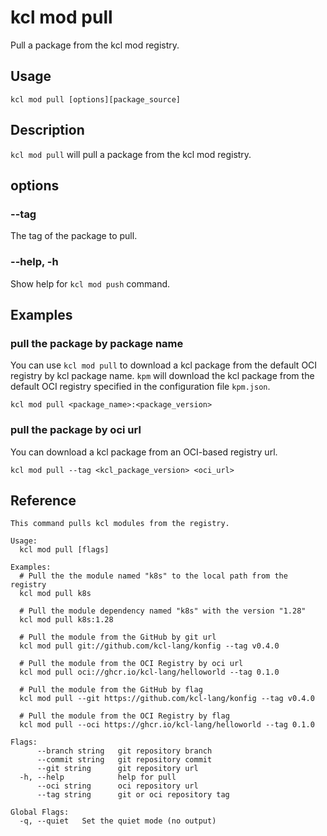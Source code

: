 # kcl mod pull

Pull a package from the kcl mod registry.

## Usage

```shell
kcl mod pull [options][package_source]
```

## Description

`kcl mod pull` will pull a package from the kcl mod registry.

## options

### --tag

The tag of the package to pull.

### --help, -h

Show help for `kcl mod push` command.

## Examples

### pull the package by package name

You can use `kcl mod pull` to download a kcl package from the default OCI registry by kcl package name.
`kpm` will download the kcl package from the default OCI registry specified in the configuration file `kpm.json`.

```shell
kcl mod pull <package_name>:<package_version>
```

### pull the package by oci url

You can download a kcl package from an OCI-based registry url.

```shell
kcl mod pull --tag <kcl_package_version> <oci_url>
```

## Reference

```shell
This command pulls kcl modules from the registry.

Usage:
  kcl mod pull [flags]

Examples:
  # Pull the the module named "k8s" to the local path from the registry
  kcl mod pull k8s

  # Pull the module dependency named "k8s" with the version "1.28"
  kcl mod pull k8s:1.28

  # Pull the module from the GitHub by git url
  kcl mod pull git://github.com/kcl-lang/konfig --tag v0.4.0

  # Pull the module from the OCI Registry by oci url
  kcl mod pull oci://ghcr.io/kcl-lang/helloworld --tag 0.1.0

  # Pull the module from the GitHub by flag
  kcl mod pull --git https://github.com/kcl-lang/konfig --tag v0.4.0

  # Pull the module from the OCI Registry by flag
  kcl mod pull --oci https://ghcr.io/kcl-lang/helloworld --tag 0.1.0

Flags:
      --branch string   git repository branch
      --commit string   git repository commit
      --git string      git repository url
  -h, --help            help for pull
      --oci string      oci repository url
      --tag string      git or oci repository tag

Global Flags:
  -q, --quiet   Set the quiet mode (no output)
```
